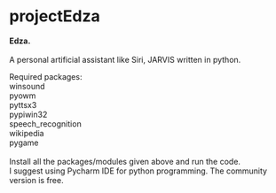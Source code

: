 # projectEdza
<b>Edza.</b><br>
<br>
A personal artificial assistant like Siri, JARVIS written in python.

Required packages:<br>
winsound<br>
pyowm<br>
pyttsx3<br>
pypiwin32<br>
speech_recognition<br>
wikipedia<br>
pygame<br>
<br>
Install all the packages/modules given above and run the code.<br>
I suggest using Pycharm IDE for python programming. The community version is free.
